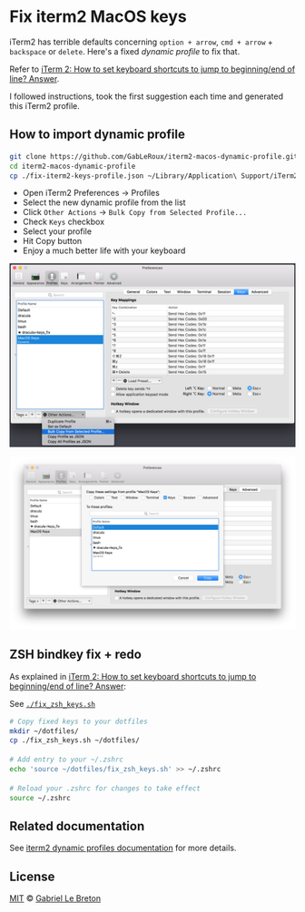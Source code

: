 # Fix iterm2 MacOS keys

iTerm2 has terrible defaults concerning `option + arrow`, `cmd + arrow` + `backspace` or `delete`. Here's a fixed _dynamic profile_ to fix that.

Refer to [iTerm 2: How to set keyboard shortcuts to jump to beginning/end of line? Answer](https://stackoverflow.com/a/29403520/1092815).

I followed instructions, took the first suggestion each time and generated this iTerm2 profile.

## How to import dynamic profile

```bash
git clone https://github.com/GabLeRoux/iterm2-macos-dynamic-profile.git
cd iterm2-macos-dynamic-profile
cp ./fix-iterm2-keys-profile.json ~/Library/Application\ Support/iTerm2/DynamicProfiles
```

* Open iTerm2 Preferences -> Profiles
* Select the new dynamic profile from the list
* Click `Other Actions` -> `Bulk Copy from Selected Profile...`
* Check `Keys` checkbox
* Select your profile
* Hit Copy button
* Enjoy a much better life with your keyboard

![Bulk Copy from Selected Profile...](./doc/bulk-copy-example.png)

![Copy Keys to your profile](./doc/copy-keys-to-new-profile.png)

## ZSH bindkey fix + redo

As explained in [iTerm 2: How to set keyboard shortcuts to jump to beginning/end of line? Answer](https://stackoverflow.com/a/29403520/1092815):

See [`./fix_zsh_keys.sh`](./fix_zsh_keys.sh)

```bash
# Copy fixed keys to your dotfiles
mkdir ~/dotfiles/
cp ./fix_zsh_keys.sh ~/dotfiles/

# Add entry to your ~/.zshrc
echo 'source ~/dotfiles/fix_zsh_keys.sh' >> ~/.zshrc

# Reload your .zshrc for changes to take effect
source ~/.zshrc
```

## Related documentation

See [iterm2 dynamic profiles documentation](https://www.iterm2.com/documentation-dynamic-profiles.html) for more details.

## License

[MIT](LICENSE.md) © [Gabriel Le Breton](https://gableroux.com)

